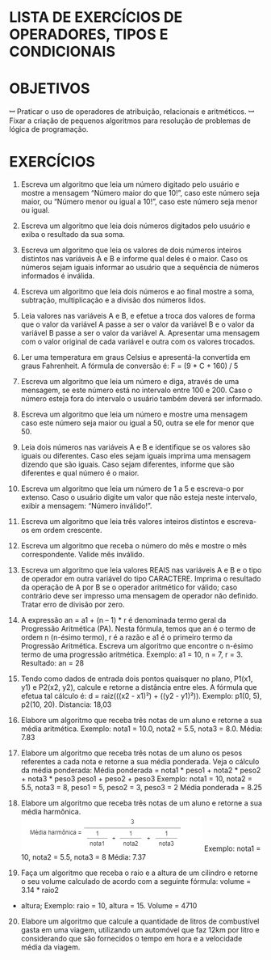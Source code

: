 # LISTA DE EXERCÍCIOS DE OPERADORES, TIPOS E CONDICIONAIS

# OBJETIVOS
ꟷ Praticar o uso de operadores de atribuição, relacionais e aritméticos.
ꟷ Fixar a criação de pequenos algoritmos para resolução de problemas de lógica de programação.

# EXERCÍCIOS

1. Escreva um algoritmo que leia um número digitado pelo usuário e mostre a
mensagem “Número maior do que 10!”, caso este número seja maior, ou “Número
menor ou igual a 10!”, caso este número seja menor ou igual.

2. Escreva um algoritmo que leia dois números digitados pelo usuário e exiba o
resultado da sua soma.

3. Escreva um algoritmo que leia os valores de dois números inteiros distintos nas
variáveis A e B e informe qual deles é o maior. Caso os números sejam iguais informar
ao usuário que a sequência de números informados é inválida.

4. Escreva um algoritmo que leia dois números e ao final mostre a soma, subtração,
multiplicação e a divisão dos números lidos.

5. Leia valores nas variáveis A e B, e efetue a troca dos valores de forma que o valor
da variável A passe a ser o valor da variável B e o valor da variável B passe a ser o
valor da variável A. Apresentar uma mensagem com o valor original de cada variável
e outra com os valores trocados.

6. Ler uma temperatura em graus Celsius e apresentá-la convertida em graus
Fahrenheit. A fórmula de conversão é:
F = (9 * C + 160) / 5

7. Escreva um algoritmo que leia um número e diga, através de uma mensagem, se
este número está no intervalo entre 100 e 200. Caso o número esteja fora do intervalo
o usuário também deverá ser informado.

8. Escreva um algoritmo que leia um número e mostre uma mensagem caso este
número seja maior ou igual a 50, outra se ele for menor que 50.

9. Leia dois números nas variáveis A e B e identifique se os valores são iguais ou
diferentes. Caso eles sejam iguais imprima uma mensagem dizendo que são iguais.
Caso sejam diferentes, informe que são diferentes e qual número é o maior.

10. Escreva um algoritmo que leia um número de 1 a 5 e escreva-o por extenso. Caso
o usuário digite um valor que não esteja neste intervalo, exibir a mensagem: “Número
inválido!”.

11. Escreva um algoritmo que leia três valores inteiros distintos e escreva-os em
ordem crescente.

12. Escreva um algoritmo que receba o número do mês e mostre o mês
correspondente. Valide mês inválido.

13. Escreva um algoritmo que leia valores REAIS nas variáveis A e B e o tipo de
operador em outra variável do tipo CARACTERE. Imprima o resultado da operação
de A por B se o operador aritmético for válido; caso contrário deve ser impresso uma
mensagem de operador não definido. Tratar erro de divisão por zero.

14. A expressão an = a1 + (n – 1) * r é denominada termo geral da Progressão
Aritmética (PA). Nesta fórmula, temos que an é o termo de ordem n (n-ésimo termo),
r é a razão e a1 é o primeiro termo da Progressão Aritmética. Escreva um algoritmo
que encontre o n-ésimo termo de uma progressão aritmética. Exemplo: a1 = 10, n =
7, r = 3. Resultado: an = 28

15. Tendo como dados de entrada dois pontos quaisquer no plano, P1(x1, y1) e P2(x2,
y2), calcule e retorne a distância entre eles. A fórmula que efetua tal cálculo é: 
d = raiz(((x2 - x1)²) + ((y2 - y1)²)). Exemplo: p1(0, 5), p2(10, 20). Distancia: 18,03

16. Elabore um algoritmo que receba três notas de um aluno e retorne a sua média
aritmética. Exemplo: nota1 = 10.0, nota2 = 5.5, nota3 = 8.0. Média: 7.83

17. Elabore um algoritmo que receba três notas de um aluno os pesos referentes a
cada nota e retorne a sua média ponderada. Veja o cálculo da média ponderada:
Média ponderada =
nota1 * peso1 + nota2 * peso2 + nota3 * peso3
peso1 + peso2 + peso3
Exemplo: nota1 = 10, nota2 = 5.5, nota3 = 8, peso1 = 5, peso2 = 3, peso3 = 2
Média ponderada = 8.25

18. Elabore um algoritmo que receba três notas de um aluno e retorne a sua média
harmônica.
![alt text](image.png)
Exemplo: nota1 = 10, nota2 = 5.5, nota3 = 8
Média: 7.37

19. Faça um algoritmo que receba o raio e a altura de um cilindro e retorne o seu
volume calculado de acordo com a seguinte fórmula: volume = 3.14 * raio2
* altura;
Exemplo: raio = 10, altura = 15. Volume = 4710

20. Elabore um algoritmo que calcule a quantidade de litros de combustível gasta em
uma viagem, utilizando um automóvel que faz 12km por litro e considerando que são
fornecidos o tempo em hora e a velocidade média da viagem.
